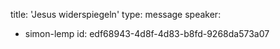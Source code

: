 title: 'Jesus widerspiegeln'
type: message
speaker:
  - simon-lemp
id: edf68943-4d8f-4d83-b8fd-9268da573a07
